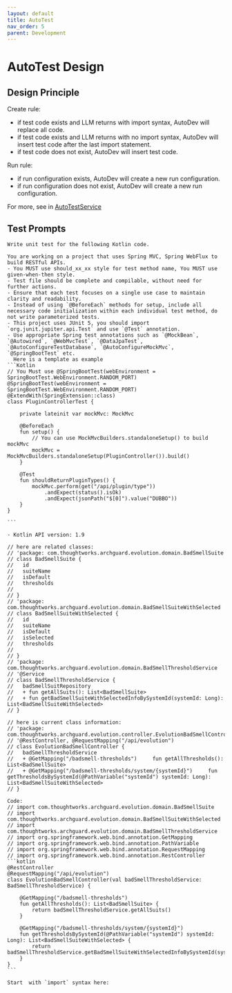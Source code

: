 ```yaml
---
layout: default
title: AutoTest
nav_order: 5
parent: Development
---
```


# AutoTest Design

## Design Principle 

Create rule:

- if test code exists and LLM returns with import syntax, AutoDev will replace all code.
- if test code exists and LLM returns with no import syntax, AutoDev will insert test code after the last import statement.
- if test code does not exist, AutoDev will insert test code.

Run rule:

- if run configuration exists, AutoDev will create a new run configuration.
- if run configuration does not exist, AutoDev will create a new run configuration.

For more, see in [AutoTestService](https://github.com/unit-mesh/auto-dev/blob/master/src/main/kotlin/cc/unitmesh/devti/provider/AutoTestService.kt) 

## Test Prompts

    Write unit test for the following Kotlin code.
    
    You are working on a project that uses Spring MVC, Spring WebFlux to build RESTful APIs.
    - You MUST use should_xx_xx style for test method name, You MUST use given-when-then style.
    - Test file should be complete and compilable, without need for further actions.
    - Ensure that each test focuses on a single use case to maintain clarity and readability.
    - Instead of using `@BeforeEach` methods for setup, include all necessary code initialization within each individual test method, do not write parameterized tests.
    - This project uses JUnit 5, you should import `org.junit.jupiter.api.Test` and use `@Test` annotation.
    - Use appropriate Spring test annotations such as `@MockBean`, `@Autowired`, `@WebMvcTest`, `@DataJpaTest`, `@AutoConfigureTestDatabase`, `@AutoConfigureMockMvc`, `@SpringBootTest` etc.
      Here is a template as example
    ```Kotlin
    // You Must use @SpringBootTest(webEnvironment = SpringBootTest.WebEnvironment.RANDOM_PORT)
    @SpringBootTest(webEnvironment = SpringBootTest.WebEnvironment.RANDOM_PORT)
    @ExtendWith(SpringExtension::class)
    class PluginControllerTest {
    
        private lateinit var mockMvc: MockMvc
    
        @BeforeEach
        fun setup() {
            // You can use MockMvcBuilders.standaloneSetup() to build mockMvc
            mockMvc = MockMvcBuilders.standaloneSetup(PluginController()).build()
        }
    
        @Test
        fun shouldReturnPluginTypes() {
            mockMvc.perform(get("/api/plugin/type"))
                .andExpect(status().isOk)
                .andExpect(jsonPath("$[0]").value("DUBBO"))
        }
    }
    
    ```
    
    - Kotlin API version: 1.9
    
    // here are related classes:
    // 'package: com.thoughtworks.archguard.evolution.domain.BadSmellSuite
    // class BadSmellSuite {
    //   id
    //   suiteName
    //   isDefault
    //   thresholds
    //   
    // }
    // 'package: com.thoughtworks.archguard.evolution.domain.BadSmellSuiteWithSelected
    // class BadSmellSuiteWithSelected {
    //   id
    //   suiteName
    //   isDefault
    //   isSelected
    //   thresholds
    //   
    // }
    // 'package: com.thoughtworks.archguard.evolution.domain.BadSmellThresholdService
    // '@Service
    // class BadSmellThresholdService {
    //   badSmellSuitRepository
    //   + fun getAllSuits(): List<BadSmellSuite>
    //   + fun getBadSmellSuiteWithSelectedInfoBySystemId(systemId: Long): List<BadSmellSuiteWithSelected>
    // }
    
    // here is current class information:
    // 'package: com.thoughtworks.archguard.evolution.controller.EvolutionBadSmellController
    // '@RestController, @RequestMapping("/api/evolution")
    // class EvolutionBadSmellController {
    //   badSmellThresholdService
    //   + @GetMapping("/badsmell-thresholds")     fun getAllThresholds(): List<BadSmellSuite>
    //   + @GetMapping("/badsmell-thresholds/system/{systemId}")     fun getThresholdsBySystemId(@PathVariable("systemId") systemId: Long): List<BadSmellSuiteWithSelected>
    // }
    
    Code:
    // import com.thoughtworks.archguard.evolution.domain.BadSmellSuite
    // import com.thoughtworks.archguard.evolution.domain.BadSmellSuiteWithSelected
    // import com.thoughtworks.archguard.evolution.domain.BadSmellThresholdService
    // import org.springframework.web.bind.annotation.GetMapping
    // import org.springframework.web.bind.annotation.PathVariable
    // import org.springframework.web.bind.annotation.RequestMapping
    // import org.springframework.web.bind.annotation.RestController
    ```kotlin
    @RestController
    @RequestMapping("/api/evolution")
    class EvolutionBadSmellController(val badSmellThresholdService: BadSmellThresholdService) {
    
        @GetMapping("/badsmell-thresholds")
        fun getAllThresholds(): List<BadSmellSuite> {
            return badSmellThresholdService.getAllSuits()
        }
    
        @GetMapping("/badsmell-thresholds/system/{systemId}")
        fun getThresholdsBySystemId(@PathVariable("systemId") systemId: Long): List<BadSmellSuiteWithSelected> {
            return badSmellThresholdService.getBadSmellSuiteWithSelectedInfoBySystemId(systemId)
        }
    }
    ```
    
    Start  with `import` syntax here:  
    